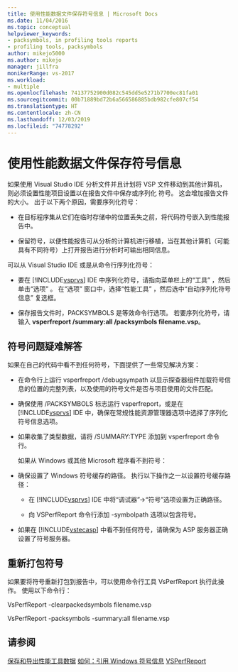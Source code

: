 ```yaml
---
title: 使用性能数据文件保存符号信息 | Microsoft Docs
ms.date: 11/04/2016
ms.topic: conceptual
helpviewer_keywords:
- packsymbols, in profiling tools reports
- profiling tools, packsymbols
author: mikejo5000
ms.author: mikejo
manager: jillfra
monikerRange: vs-2017
ms.workload:
- multiple
ms.openlocfilehash: 74137752900d082c545dd5e5271b7700ec81fa01
ms.sourcegitcommit: 00b71889bd72b6a566586885bdb982cfe807cf54
ms.translationtype: HT
ms.contentlocale: zh-CN
ms.lasthandoff: 12/03/2019
ms.locfileid: "74778292"
---
```

# <a name="saving-symbol-information-with-performance-data-files"></a>使用性能数据文件保存符号信息

如果使用 Visual Studio IDE 分析文件并且计划将 VSP 文件移动到其他计算机，则必须设置性能项目设置以在报告文件中保存或序列化  符号。 这会增加报告文件的大小。 出于以下两个原因，需要序列化符号：

- 在目标程序集从它们在临时存储中的位置丢失之前，将代码符号嵌入到性能报告中。

- 保留符号，以便性能报告可从分析的计算机进行移植，当在其他计算机（可能具有不同符号）上打开报告进行分析时可输出相同信息。

可以从 Visual Studio IDE 或是从命令行序列化符号：

- 要在 [!INCLUDE[vsprvs](../code-quality/includes/vsprvs_md.md)] IDE 中序列化符号，请指向菜单栏上的“工具”  ，然后单击“选项”  。 在“选项”  窗口中，选择“性能工具”  ，然后选中“自动序列化符号信息”  复选框。

- 保存报告文件时，PACKSYMBOLS 是等效命令行选项。 若要序列化符号，请输入 **vsperfreport /summary:all /packsymbols filename.vsp**。

## <a name="troubleshooting-symbol-problems"></a>符号问题疑难解答

如果在自己的代码中看不到任何符号，下面提供了一些常见解决方案：

- 在命令行上运行 vsperfreport /debugsympath 以显示探查器组件加载符号信息的位置的完整列表，以及使用的符号文件是否与项目使用的文件匹配。

- 确保使用 /PACKSYMBOLS 标志运行 vsperfreport，或是在 [!INCLUDE[vsprvs](../code-quality/includes/vsprvs_md.md)] IDE 中，确保在常规性能资源管理器选项中选择了序列化符号信息选项。

- 如果收集了类型数据，请将 /SUMMARY:TYPE 添加到 vsperfreport 命令行。

  如果从 Windows 或其他 Microsoft 程序看不到符号：

- 确保设置了 Windows 符号缓存的路径。 执行以下操作之一以设置符号缓存路径：

  - 在 [!INCLUDE[vsprvs](../code-quality/includes/vsprvs_md.md)] IDE 中将“调试器”->“符号”选项设置为正确路径。

  - 向 VSPerfReport 命令行添加 -symbolpath 选项以包含符号。

- 如果在 [!INCLUDE[vstecasp](../code-quality/includes/vstecasp_md.md)] 中看不到任何符号，请确保为 ASP 服务器正确设置了符号服务器。

## <a name="repacking-symbols"></a>重新打包符号

如果要将符号重新打包到报告中，可以使用命令行工具 VsPerfReport 执行此操作。 使用以下命令行：

VsPerfReport -clearpackedsymbols filename.vsp

VsPerfReport -packsymbols -summary:all filename.vsp

## <a name="see-also"></a>请参阅

[保存和导出性能工具数据](../profiling/saving-and-exporting-performance-tools-data.md)
[如何：引用 Windows 符号信息](../profiling/how-to-reference-windows-symbol-information.md)
[VSPerfReport](../profiling/vsperfreport.md)
